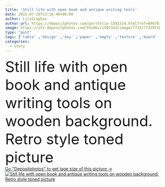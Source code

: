 ```yaml
---
title: 'Still life with open book and antique writing tools'
date: 2015-07-28T13:16:40+00:00
author: LiliGraphie
author_url: https://depositphotos.com/portfolio-1592314.html?ref=64678756
image: https://st2.depositphotos.com/thumbs/1592314/image/7732/77329718/api_thumb_450.jpg?forcejpeg=true
type: "post"
tags: ['table' ,'design' ,'key' ,'paper' ,'empty' ,'texture' ,'board' ,'antique' ,'grunge' ,'old' ,'picture' ,'retro' ,'scrapbook' ,'vintage' ,'clock' ,'office' ,'nostalgia' ,'school' ,'letter' ,'desk' ,'accessories' ,'book' ,'tools' ,'page' ,'ancient' ,'supplies' ,'used' ,'stationery' ,'items' ,'handwriting' ,'writer' ,'inkwell' ,'journal' ,'diary' ,'blog' ,'still life' ,'feather pen' ,'Ink pen' ,'pocket watch' ,'wooden background' ,'open book' ,'Past Time' ,'my story' ]
categories: 
  - story
---
```

<div aling="center">
            <font size="60"> Still life with open book and antique writing tools on wooden background. Retro style toned picture</font>   
</div>
<div>
    <a href='https://st2.depositphotos.com/thumbs/1592314/image/7732/77329718/api_thumb_450.jpg?forcejpeg=true?ref=64678756' target=_blank > Go "Depositphotos" to get lage size of this picture ->
        <img href='https://st2.depositphotos.com/thumbs/1592314/image/7732/77329718/api_thumb_450.jpg?forcejpeg=true?ref=64678756' src='https://st2.depositphotos.com/1592314/7732/i/950/depositphotos_77329718-stock-photo-still-life-with-open-book.jpg?forcejpeg=true' alt='Still life with open book and antique writing tools on wooden background. Retro style toned picture' >
    </a>
</div>
